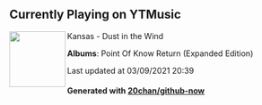 ## Currently Playing on YTMusic

[<img align="left" width="100" src="https://lh3.googleusercontent.com/td-ViHhTRwHE7YJyUOYmvCYZHWhEw42V6e7qcYEGjWwfxcadAz1xfRNoML6s6VWZwUItGMbo9DZ75a2Buw">](https://music.youtube.com/watch?v=9fNrJMkTWEE)

Kansas - Dust in the Wind

**Albums**: Point Of Know Return (Expanded Edition)

Last updated at 03/09/2021 20:39

#### Generated with [20chan/github-now](https://github.com/20chan/github-now)


<!--
**20chan/20chan** is a ✨ _special_ ✨ repository because its `README.md` (this file) appears on your GitHub profile.

Here are some ideas to get you started:

- 🔭 I’m currently working on ...
- 🌱 I’m currently learning ...
- 👯 I’m looking to collaborate on ...
- 🤔 I’m looking for help with ...
- 💬 Ask me about ...
- 📫 How to reach me: ...
- 😄 Pronouns: ...
- ⚡ Fun fact: ...
-->
